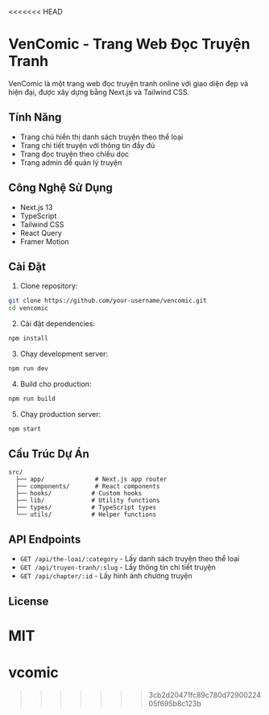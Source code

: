 <<<<<<< HEAD
# VenComic - Trang Web Đọc Truyện Tranh

VenComic là một trang web đọc truyện tranh online với giao diện đẹp và hiện đại, được xây dựng bằng Next.js và Tailwind CSS.

## Tính Năng

- Trang chủ hiển thị danh sách truyện theo thể loại
- Trang chi tiết truyện với thông tin đầy đủ
- Trang đọc truyện theo chiều dọc
- Trang admin để quản lý truyện

## Công Nghệ Sử Dụng

- Next.js 13
- TypeScript
- Tailwind CSS
- React Query
- Framer Motion

## Cài Đặt

1. Clone repository:
```bash
git clone https://github.com/your-username/vencomic.git
cd vencomic
```

2. Cài đặt dependencies:
```bash
npm install
```

3. Chạy development server:
```bash
npm run dev
```

4. Build cho production:
```bash
npm run build
```

5. Chạy production server:
```bash
npm start
```

## Cấu Trúc Dự Án

```
src/
  ├── app/              # Next.js app router
  ├── components/       # React components
  ├── hooks/           # Custom hooks
  ├── lib/             # Utility functions
  ├── types/           # TypeScript types
  └── utils/           # Helper functions
```

## API Endpoints

- `GET /api/the-loai/:category` - Lấy danh sách truyện theo thể loại
- `GET /api/truyen-tranh/:slug` - Lấy thông tin chi tiết truyện
- `GET /api/chapter/:id` - Lấy hình ảnh chương truyện

## License

MIT 
=======
# vcomic
>>>>>>> 3cb2d20471fc89c780d7290022405f695b8c123b

